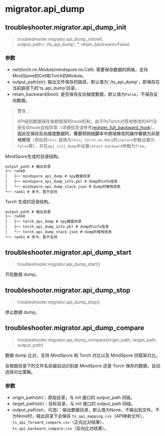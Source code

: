 # migrator.api_dump

## troubleshooter.migrator.api_dump_init

> troubleshooter.migrator.api_dump_init(net, output_path='./ts_api_dump', *, retain_backward=False)

### 参数

- net(torch.nn.Module/mindspore.nn.Cell): 需要保存数据的网络，支持MindSpore的Cell和Torch的Module。
- output_path(str): 输出文件保存的路径，默认值为'./ts_api_dump'，即保存在当前路径下的'ts_api_dump'目录。
- retain_backward(bool): 是否保存反向梯度数据，默认值为`False`，不保存反向数据。

> 警告：
>
> API级别数据保存依赖框架的hook机制，由于PyTorch对原地修改的API注册反向hook会抛异常（详细信息请参考[register_full_backward_hook](https://pytorch.org/docs/stable/generated/torch.nn.Module.html#torch.nn.Module.register_full_backward_hook)）。**因此在保存反向梯度数据时，需要将网络脚本中原地修改的操作替换为非原地修改**（例如将`relu_`替换为`relu`，`torch.nn.ReLU`的`inplace`参数设置为`False`等），并在`api_init_dump`中设置`retain_backward`参数为`True`。

MindSpore生成的目录结构。

```
output_path # 输出目录
├── rank0
│   ├── mindspore_api_dump # npy数据目录
│   ├── mindspore_api_dump_info.pkl # dump的info信息
│   └── mindspore_api_dump_stack.json # dump的堆栈信息
└── rank1 # 多卡，暂不支持
```

Torch 生成的目录结构。

```
output_path # 输出目录
├── rank0
│   ├── torch_api_dump # npy数据目录
│   ├── torch_api_dump_info.pkl # dump的info信息
│   └── torch_api_dump_stack.json # dump的堆栈信息
└── rank1 # 多卡，暂不支持
```

## troubleshooter.migrator.api_dump_start

> troubleshooter.migrator.api_dump_start()

开启数据 dump。

## troubleshooter.migrator.api_dump_stop

> troubleshooter.migrator.api_dump_stop()

停止数据 dump。

## troubleshooter.migrator.api_dump_compare

> troubleshooter.migrator.api_dump_compare(origin_path, target_path, output_path)

数据 dump 比对，支持 MindSpore 和 Torch 对比以及 MindSpore 同框架对比。

会根据目录下的文件名前缀自动识别是 MindSpore 还是 Torch 保存的数据，自动选择对比策略。

### 参数

- origin_path(str)：原始目录，与 init 接口的 output_path 同级。
- target_path(str)：目标目录，与 init 接口的 output_path 同级。
- output_path(str，可选)：输出数据目录，默认值为None，不输出到文件。不为None时，输出目录下会保存 `ts_api_mapping.csv`（API映射文件）、 `ts_api_forward_compare.csv`（正向比对结果）、`ts_api_backward_compare.csv`（反向比对结果）。
